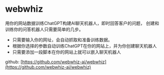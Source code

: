 # webwhiz

用你的网站数据训练ChatGPT构建AI聊天机器人，即时回答客户的问题，
创建和训练你的问答机器人只需要简单的几步。

* 只需要输入你的网址，会自动抓取和准备训练数据。
* 根据你选择的参数自动训练ChatGPT在你的网站上，并为你创建聊天机器人
* 只需要添加一段脚本在你的网站上就可以嵌入聊天机器人

github: [https://github.com/webwhiz-ai/webwhiz](https://github.com/webwhiz-ai/webwhiz)

